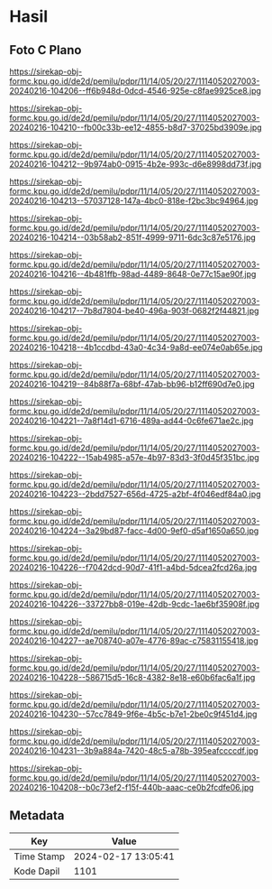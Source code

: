 # Hasil

## Foto C Plano

https://sirekap-obj-formc.kpu.go.id/de2d/pemilu/pdpr/11/14/05/20/27/1114052027003-20240216-104206--ff6b948d-0dcd-4546-925e-c8fae9925ce8.jpg

https://sirekap-obj-formc.kpu.go.id/de2d/pemilu/pdpr/11/14/05/20/27/1114052027003-20240216-104210--fb00c33b-ee12-4855-b8d7-37025bd3909e.jpg

https://sirekap-obj-formc.kpu.go.id/de2d/pemilu/pdpr/11/14/05/20/27/1114052027003-20240216-104212--9b974ab0-0915-4b2e-993c-d6e8998dd73f.jpg

https://sirekap-obj-formc.kpu.go.id/de2d/pemilu/pdpr/11/14/05/20/27/1114052027003-20240216-104213--57037128-147a-4bc0-818e-f2bc3bc94964.jpg

https://sirekap-obj-formc.kpu.go.id/de2d/pemilu/pdpr/11/14/05/20/27/1114052027003-20240216-104214--03b58ab2-851f-4999-9711-6dc3c87e5176.jpg

https://sirekap-obj-formc.kpu.go.id/de2d/pemilu/pdpr/11/14/05/20/27/1114052027003-20240216-104216--4b481ffb-98ad-4489-8648-0e77c15ae90f.jpg

https://sirekap-obj-formc.kpu.go.id/de2d/pemilu/pdpr/11/14/05/20/27/1114052027003-20240216-104217--7b8d7804-be40-496a-903f-0682f2f44821.jpg

https://sirekap-obj-formc.kpu.go.id/de2d/pemilu/pdpr/11/14/05/20/27/1114052027003-20240216-104218--4b1ccdbd-43a0-4c34-9a8d-ee074e0ab65e.jpg

https://sirekap-obj-formc.kpu.go.id/de2d/pemilu/pdpr/11/14/05/20/27/1114052027003-20240216-104219--84b88f7a-68bf-47ab-bb96-b12ff690d7e0.jpg

https://sirekap-obj-formc.kpu.go.id/de2d/pemilu/pdpr/11/14/05/20/27/1114052027003-20240216-104221--7a8f14d1-6716-489a-ad44-0c6fe671ae2c.jpg

https://sirekap-obj-formc.kpu.go.id/de2d/pemilu/pdpr/11/14/05/20/27/1114052027003-20240216-104222--15ab4985-a57e-4b97-83d3-3f0d45f351bc.jpg

https://sirekap-obj-formc.kpu.go.id/de2d/pemilu/pdpr/11/14/05/20/27/1114052027003-20240216-104223--2bdd7527-656d-4725-a2bf-4f046edf84a0.jpg

https://sirekap-obj-formc.kpu.go.id/de2d/pemilu/pdpr/11/14/05/20/27/1114052027003-20240216-104224--3a29bd87-facc-4d00-9ef0-d5af1650a650.jpg

https://sirekap-obj-formc.kpu.go.id/de2d/pemilu/pdpr/11/14/05/20/27/1114052027003-20240216-104226--f7042dcd-90d7-41f1-a4bd-5dcea2fcd26a.jpg

https://sirekap-obj-formc.kpu.go.id/de2d/pemilu/pdpr/11/14/05/20/27/1114052027003-20240216-104226--33727bb8-019e-42db-9cdc-1ae6bf35908f.jpg

https://sirekap-obj-formc.kpu.go.id/de2d/pemilu/pdpr/11/14/05/20/27/1114052027003-20240216-104227--ae708740-a07e-4776-89ac-c75831155418.jpg

https://sirekap-obj-formc.kpu.go.id/de2d/pemilu/pdpr/11/14/05/20/27/1114052027003-20240216-104228--586715d5-16c8-4382-8e18-e60b6fac6a1f.jpg

https://sirekap-obj-formc.kpu.go.id/de2d/pemilu/pdpr/11/14/05/20/27/1114052027003-20240216-104230--57cc7849-9f6e-4b5c-b7e1-2be0c9f451d4.jpg

https://sirekap-obj-formc.kpu.go.id/de2d/pemilu/pdpr/11/14/05/20/27/1114052027003-20240216-104231--3b9a884a-7420-48c5-a78b-395eafccccdf.jpg

https://sirekap-obj-formc.kpu.go.id/de2d/pemilu/pdpr/11/14/05/20/27/1114052027003-20240216-104208--b0c73ef2-f15f-440b-aaac-ce0b2fcdfe06.jpg


## Metadata

| Key        | Value               |
| ---------- | ------------------- |
| Time Stamp | 2024-02-17 13:05:41 |
| Kode Dapil | 1101                |



